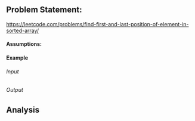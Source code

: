 ## Problem Statement:
https://leetcode.com/problems/find-first-and-last-position-of-element-in-sorted-array/
#### Assumptions:
#### Example
###### Input
###### Output
## Analysis
